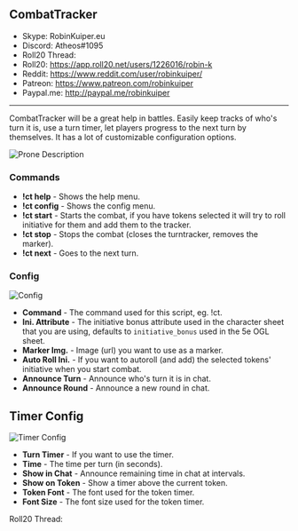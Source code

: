 ## CombatTracker

* Skype: RobinKuiper.eu
* Discord: Atheos#1095
* Roll20 Thread: 
* Roll20: https://app.roll20.net/users/1226016/robin-k
* Reddit: https://www.reddit.com/user/robinkuiper/
* Patreon: https://www.patreon.com/robinkuiper
* Paypal.me: http://paypal.me/robinkuiper

---

CombatTracker will be a great help in battles. Easily keep tracks of who's turn it is, use a turn timer, let players progress to the next turn by themselves.
It has a lot of customizable configuration options.

![Prone Description](https://i.imgur.com/UpBHjVh.png "Prone Description")

### Commands

* **!ct help** - Shows the help menu.
* **!ct config** - Shows the config menu.
* **!ct start** - Starts the combat, if you have tokens selected it will try to roll initiative for them and add them to the tracker.
* **!ct stop** - Stops the combat (closes the turntracker, removes the marker).
* **!ct next** - Goes to the next turn.

### Config
![Config](https://i.imgur.com/1SvD1uE.png "Config")

* **Command** - The command used for this script, eg. !ct.
* **Ini. Attribute** - The initiative bonus attribute used in the character sheet that you are using, defaults to `initiative_bonus` used in the 5e OGL sheet.
* **Marker Img.** - Image (url) you want to use as a marker.
* **Auto Roll Ini.** - If you want to autoroll (and add) the selected tokens' initiative when you start combat.
* **Announce Turn** - Announce who's turn it is in chat.
* **Announce Round** - Announce a new round in chat.

## Timer Config
![Timer Config](https://i.imgur.com/QZRKy6a.png "Timer Config")

* **Turn Timer** - If you want to use the timer.
* **Time** - The time per turn (in seconds).
* **Show in Chat** - Announce remaining time in chat at intervals.
* **Show on Token** - Show a timer above the current token.
* **Token Font** - The font used for the token timer.
* **Font Size** - The font size used for the token timer.

Roll20 Thread: 